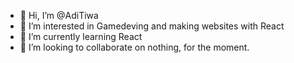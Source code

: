 - 👋 Hi, I’m @AdiTiwa
- 👀 I’m interested in Gamedeving and making websites with React
- 🌱 I’m currently learning React
- 💞️ I’m looking to collaborate on nothing, for the moment.

<!---
AdiTiwa/AdiTiwa is a ✨ special ✨ repository because its `README.md` (this file) appears on your GitHub profile.
You can click the Preview link to take a look at your changes.
--->
